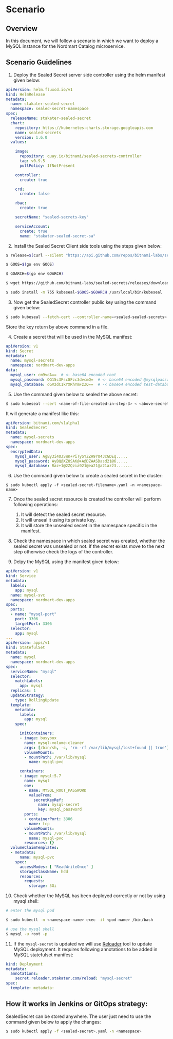 # Scenario

## Overview
In this document, we will follow a scenario in which we want to deploy a MySQL instance for the Nordmart Catalog microservice.


## Scenario Guidelines

1. Deploy the Sealed Secret server side controller using the helm manifest given below:

```yaml
apiVersion: helm.fluxcd.io/v1
kind: HelmRelease
metadata:
  name: stakater-sealed-secret
  namespace: sealed-secret-namespace
spec:
  releaseName: stakater-sealed-secret
  chart:
    repository: https://kubernetes-charts.storage.googleapis.com
    name: sealed-secrets
    version: 1.6.0
  values:

    image:
      repository: quay.io/bitnami/sealed-secrets-controller
      tag: v0.9.5
      pullPolicy: IfNotPresent

    controller:
      create: true

    crd:
      create: false

    rbac:
      create: true

    secretName: "sealed-secrets-key"

    serviceAccount:
      create: true
      name: "stakater-sealed-secret-sa"
```

2. Install the Sealed Secret Client side tools using the steps given below:

```bash
$ release=$(curl --silent "https://api.github.com/repos/bitnami-labs/sealed-secrets/releases/latest" | sed -n 's/.*"tag_name": *"\([^"]*\)".*/\1/p')

$ GOOS=$(go env GOOS)

$ GOARCH=$(go env GOARCH)

$ wget https://github.com/bitnami-labs/sealed-secrets/releases/download/$release/kubeseal-$GOOS-$GOARCH

$ sudo install -m 755 kubeseal-$GOOS-$GOARCH /usr/local/bin/kubeseal
```

3. Now get the SealedSecret controller public key using the command given below:

```bash
$ sudo kubeseal --fetch-cert --controller-name=<sealed-sealed-secrets> --controller-namespace=<sealed-secret-namespace>
```

Store the key return by above command in a file.

4. Create a secret that will be used in the MySQL manifest:

```yaml
apiVersion: v1
kind: Secret
metadata:
  name: mysql-secrets
  namespace: nordmart-dev-apps
data:
  mysql_user: cm9vdA==  # <- base64 encoded root
  mysql_password: QG15c3FscGFzc3dvcmQ=  # <- base64 encoded @mysqlpassword
  mysql_database: dGVzdC1kYXRhYmFzZQ==  # -< base64 encoded test-database
```

5. Use the command given below to sealed the above secret:
```bash
$ sudo kubeseal --cert <name-of-file-created-in-step-3> < <above-secret-filename>.yaml -o yaml > <sealed-secret-filename>.yaml
```
It will generate a manifest like this:

```yaml
apiVersion: bitnami.com/v1alpha1
kind: SealedSecret
metadata:
  name: mysql-secrets
  namespace: nordmart-dev-apps
spec:
  encryptedData:
    mysql_user: AgBy3i4OJSWK+PiTySYZZA9rO43cGDEq.....
    mysql_password: AyBQ@XZOSAK@+A@DZAASDasd21@6.....
    mysql_database: Raz+1@2ZQzia921@ea21@a21az23.......
```

6. Use the command given below to create a sealed secret in the cluster:

```
$ sudo kubectl apply -f <sealed-secret-filename>.yaml -n <namespace-name>
```

7. Once the sealed secret resource is created the controller will perform following operations:

    1. It will detect the sealed secret resource.
    2. It will unseal it using its private key.
    3. It will store the unsealed secret in the namespace specific in the manifest.

8. Check the namespace in which sealed secret was created, whether the sealed secret was unsealed or not. If the secret exists move to the next step otherwise check the logs of the controller.

9. Delpy the MySQL using the manifest given below:

```yaml
apiVersion: v1
kind: Service
metadata:
  labels:
    app: mysql
  name: mysql-svc
  namespace: nordmart-dev-apps
spec:
  ports:
  - name: "mysql-port"
    port: 3306
    targetPort: 3306
  selector:
    app: mysql
---
apiVersion: apps/v1
kind: StatefulSet
metadata:
  name: mysql
  namespace: nordmart-dev-apps
spec:
  serviceName: "mysql"
  selector:
    matchLabels:
      app: mysql
  replicas: 1
  updateStrategy:
    type: RollingUpdate
  template:
    metadata:
      labels:
        app: mysql
    spec:   

      initContainers:
      - image: busybox
        name: mysql-volume-cleaner
        args: [/bin/sh, -c, 'rm -rf /var/lib/mysql/lost+found || true']
        volumeMounts:
        - mountPath: /var/lib/mysql
          name: mysql-pvc

      containers:
      - image: mysql:5.7
        name: mysql
        env:
        - name: MYSQL_ROOT_PASSWORD
          valueFrom:
            secretKeyRef:
              name: mysql-secret
              key: mysql_password
        ports:
        - containerPort: 3306
          name: tcp
        volumeMounts:
        - mountPath: /var/lib/mysql
          name: mysql-pvc
        resources: {}          
  volumeClaimTemplates:
  - metadata:
      name: mysql-pvc
    spec:
      accessModes: [ "ReadWriteOnce" ]
      storageClassName: hdd
      resources:
        requests:
          storage: 5Gi
```

10. Check whether the MySQL has been deployed correctly or not by using mysql shell:

```bash
# enter the mysql pod

$ sudo kubectl -n <namespace-name> exec -it <pod-name> /bin/bash

# use the mysql shell
$ mysql -u root -p
```

11. If the `mysql-secret` is updated we will use [Reloader](https://github.com/stakater/Reloader#secret) tool to update MySQL deployment. It requires following annotations to be added in MySQL statefulset manifest:

```yaml
kind: Deployment
metadata:
  annotations:
    secret.reloader.stakater.com/reload: "mysql-secret"
spec:
  template: metadata:
```

## How it works in Jenkins or GitOps strategy:

SealedSecret can be stored anywhere. The user just need to use the command given below to apply the changes:

```bash
$ sudo kubectl apply -f <sealed-secret>.yaml -n <namespace>
```

